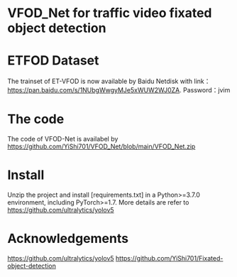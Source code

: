 # VFOD_Net for traffic video fixated object detection

# ETFOD Dataset
The trainset of ET-VFOD is now available by Baidu Netdisk with link：https://pan.baidu.com/s/1NUbgWwgyMJe5xWUW2WJ0ZA. 
Password：jvim 

# The code
The code of VFOD-Net is availabel by https://github.com/YiShi701/VFOD_Net/blob/main/VFOD_Net.zip

# Install
Unzip the project and install [requirements.txt] in a Python>=3.7.0 environment, including PyTorch>=1.7. More details are refer to https://github.com/ultralytics/yolov5

# Acknowledgements
https://github.com/ultralytics/yolov5
https://github.com/YiShi701/Fixated-object-detection
